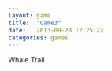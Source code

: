 ```yaml
---
layout: game
title:  "Game3"
date:   2013-09-28 12:25:22
categories: games
---
```


<p>Whale Trail</p>